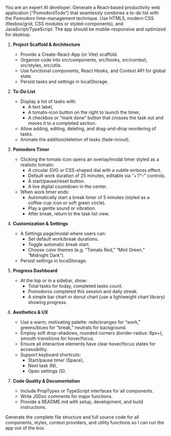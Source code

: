 You are an expert AI developer. Generate a React‐based productivity web application (“PomodoroTodo”) that seamlessly combines a to-do list with the Pomodoro time-management technique. Use HTML5, modern CSS (flexbox/grid, CSS modules or styled-components), and JavaScript/TypeScript. The app should be mobile-responsive and optimized for desktop.

1. **Project Scaffold & Architecture**  
   - Provide a Create-React-App (or Vite) scaffold.  
   - Organize code into src/components, src/hooks, src/context, src/styles, src/utils.  
   - Use functional components, React Hooks, and Context API for global state.  
   - Persist tasks and settings in localStorage.

2. **To-Do List**  
   - Display a list of tasks with:  
     - A text label,  
     - A tomato-icon button on the right to launch the timer,  
     - A checkbox or “mark done” button that crosses the task out and moves it to a completed section.  
   - Allow adding, editing, deleting, and drag-and-drop reordering of tasks.  
   - Animate the addition/deletion of tasks (fade-in/out).

3. **Pomodoro Timer**  
   - Clicking the tomato icon opens an overlay/modal timer styled as a realistic tomato:  
     - A circular SVG or CSS-shaped dial with a subtle emboss effect.  
     - Default work duration of 25 minutes, editable via “+”/“–” controls.  
     - A start/pause/reset button.  
     - A live digital countdown in the center.  
   - When work timer ends:  
     - Automatically start a break timer of 5 minutes (styled as a coffee-cup icon or soft green circle).  
     - Play a gentle sound or vibration.  
     - After break, return to the task list view.

4. **Customization & Settings**  
   - A Settings page/modal where users can:  
     - Set default work/break durations.  
     - Toggle automatic break start.  
     - Choose color themes (e.g. “Tomato Red,” “Mint Green,” “Midnight Dark”).  
   - Persist settings in localStorage.

5. **Progress Dashboard**  
   - At the top or in a sidebar, show:  
     - Total tasks for today, completed tasks count.  
     - Pomodoros completed this session and daily streak.  
     - A simple bar chart or donut chart (use a lightweight chart library) showing progress.

6. **Aesthetics & UX**  
   - Use a warm, motivating palette: reds/oranges for “work,” greens/blues for “break,” neutrals for background.  
   - Employ soft drop-shadows, rounded corners (border-radius: 8px+), smooth transitions for hover/focus.  
   - Ensure all interactive elements have clear hover/focus states for accessibility.  
   - Support keyboard shortcuts:  
     - Start/pause timer (Space),  
     - Next task (N),  
     - Open settings (S).

7. **Code Quality & Documentation**  
   - Include PropTypes or TypeScript interfaces for all components.  
   - Write JSDoc comments for major functions.  
   - Provide a README.md with setup, development, and build instructions.

Generate the complete file structure and full source code for all components, styles, context providers, and utility functions so I can run the app out of the box.
